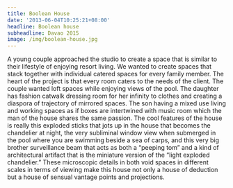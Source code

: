 ```yaml
---
title: Boolean House
date: '2013-06-04T10:25:21+08:00'
headline: Boolean house
subheadline: Davao 2015
image: /img/boolean-house.jpg
---
```

A young couple approached the studio to create a space that is similar to their lifestyle of enjoying resort living. We wanted to create spaces that stack together with individual catered spaces for every family member. The heart of the project is that every room caters to the needs of the client. The couple wanted loft spaces while enjoying views of the pool. The daughter has fashion catwalk dressing room for her infinity to clothes and creating a diaspora of trajectory of mirrored spaces. The son having a mixed use living and working spaces as if boxes are intertwined with music room which the man of the house shares the same passion. The cool features of the house is really this exploded sticks that jots up in the house that becomes the chandelier at night, the very subliminal window view when submerged in the pool where you are swimming beside a sea of carps, and this very big brother surveillance beam that acts as both a “peeping tom” and a kind of architectural artifact that is the miniature version of the “light exploded chandelier.” These microscopic details in both void spaces in different scales in terms of viewing make this house not only a house of deduction but a house of sensual vantage points and projections.
